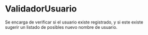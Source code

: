 # ValidadorUsuario
Se encarga de verificar si el usuario existe registrado, y si este existe sugerir un listado de posibles nuevo nombre de usuario.

